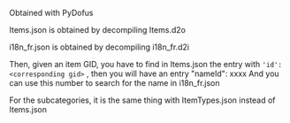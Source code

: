 Obtained with PyDofus

Items.json is obtained by decompiling Items.d2o

i18n_fr.json is obtained by decompiling i18n_fr.d2i

Then, given an item GID, you have to find in Items.json the entry with 
```'id': <corresponding gid>``` ,
then you will have an entry "nameId": xxxx
And you can use this number to search for the name in i18n_fr.json

For the subcategories, it is the same thing with ItemTypes.json instead of Items.json
